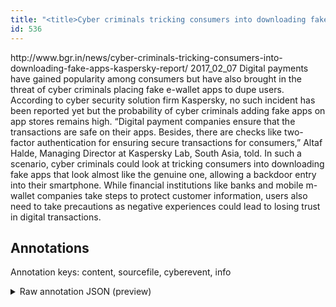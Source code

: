 ```yaml
---
title: "<title>Cyber criminals tricking consumers into downloading fake apps: Kaspersky report | BGR India</title>"
id: 536
---
```


<title>Cyber criminals tricking consumers into downloading fake apps: Kaspersky report | BGR India</title>
<source> http://www.bgr.in/news/cyber-criminals-tricking-consumers-into-downloading-fake-apps-kaspersky-report/ </source>
<date> 2017_02_07 </date>
<text>
Digital payments have gained popularity among consumers but have also brought in the threat of cyber criminals placing fake e-wallet apps to dupe users.
According to cyber security solution firm Kaspersky, no such incident has been reported yet but the probability of cyber criminals adding fake apps on app stores remains high.
“Digital payment companies ensure that the transactions are safe on their apps.
Besides, there are checks like two-factor authentication for ensuring secure transactions for consumers,” Altaf Halde, Managing Director at Kaspersky Lab, South Asia, told.
In such a scenario, cyber criminals could look at tricking consumers into downloading fake apps that look almost like the genuine one, allowing a backdoor entry into their smartphone.
While financial institutions like banks and mobile m-wallet companies take steps to protect customer information, users also need to take precautions as negative experiences could lead to losing trust in digital transactions.
</text>



## Annotations

Annotation keys: content, sourcefile, cyberevent, info

<details>
<summary>Raw annotation JSON (preview)</summary>

```json
{
  "content": "Digital payments have gained popularity among consumers but have also brought in the threat of cyber criminals placing fake e-wallet apps to dupe users. According to cyber security solution firm\u00a0Kaspersky, no such incident has been reported yet but the probability of cyber criminals adding fake apps on app stores remains high. \u201cDigital payment companies ensure that the transactions are safe on their apps. Besides, there are checks like two-factor authentication for ensuring secure transactions for consumers,\u201d Altaf Halde, Managing Director at Kaspersky Lab, South Asia, told. In such a scenario, cyber criminals could look at tricking consumers into downloading fake apps that look almost like the genuine one, allowing a backdoor entry into their smartphone. While financial institutions like banks and mobile m-wallet companies take steps to protect customer information, users also need to take precautions as negative experiences could lead to losing trust in digital transactions.",
  "sourcefile": "536.txt",
  "cyberevent": {
    "hopper": [
      {
        "index": 0,
        "relation": "Same",
        "events": [
          {
            "index": "E4",
            "type": "Attack",
            "realis": "Generic",
            "nugget": {
              "startOffset": 632,
              "index": "T8",
              "endOffset": 640,
              "text": "tricking"
            },
            "argument": [
              {
                "index": "T10",
                "text": "consumers",
                "endOffset": 650,
                "role": {
                  "type": "Victim"
                },
                "startOffset": 641,
                "type": "Person"
              },
              {
                "index": "T11",
                "text": "downloading fake apps",
                "endOffset": 677,
                "role": {
                  "CAPEC-Meta": "Malicious Logic Insertion",
                  "type": "Attack-Pattern",
                  "confidence": 0.9100708365440369
                },
                "startOffset": 656,
                "type": "Capabilities"
              },
              {
                "index": "T9",
                "text": "cyber criminals",
                "endOffset": 617,
                "role": {
                  "type": "Attacker"
                },
                "startOffset": 602,
                "type": "Person"
              }
            ],
            "subtype": "Phishing"
          },
          {
            "index": "E1",
            "type": "Attack",
            "realis": "Generic",
            "nugget": {
              "startOffset": 683,
              "index": "T6",
              "endOffset": 699,
              "text": "look almost like"
            },
            "argument": [
              {
                "index": "T14",
                "text": "the genuine one",
                "endOffset": 715,
                "role": {
                  "type": "Trusted-Entity"
                },
                "startOffset": 700,
                "type": "Software"
              },
              {
                "index": "T13",
                "text": "allowing a backdoor entry into their smartphone",
                "endOffset": 764,
                "role": {
                  "type": "Purpose",
                  "subtype": "Unauthorized access",
                  "confidence": 0.8416922092437744
                },
                "startOffset": 717,
                "type": "Purpose"
              }
            ],
            "subtype": "Phishing"
          }
        ]
      },
      {
        "index": 1,
        "events": [
          {
            "index": "E2",
            "type": "Attack",
            "realis": "Generic",
            "nugget": {
              "startOffset": 141,
              "index": "T3",
              "endOffset": 145,
              "text": "dupe"
            },
            "argument": [
              {
              
```
</details>

